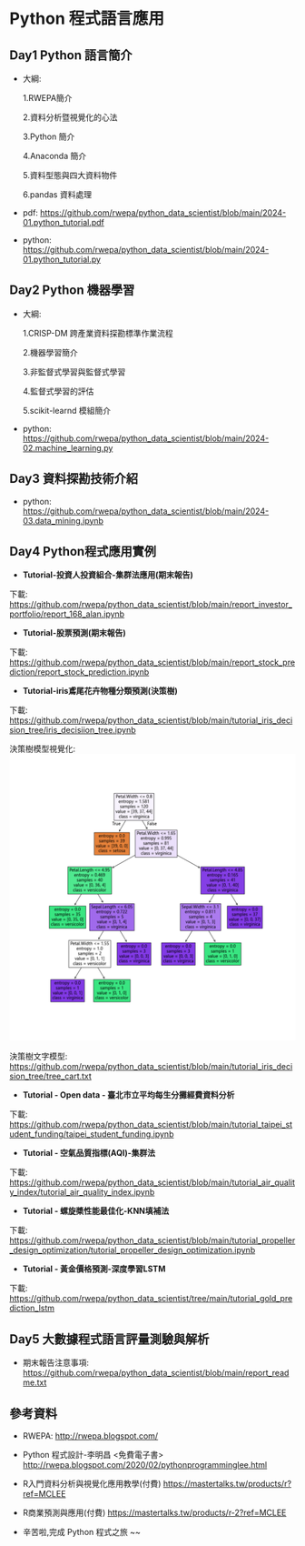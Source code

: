 # Python 程式語言應用

## Day1 Python 語言簡介

+ 大綱:

  1.RWEPA簡介

  2.資料分析暨視覺化的心法

  3.Python 簡介

  4.Anaconda 簡介

  5.資料型態與四大資料物件

  6.pandas 資料處理

+ pdf: https://github.com/rwepa/python_data_scientist/blob/main/2024-01.python_tutorial.pdf

+ python: https://github.com/rwepa/python_data_scientist/blob/main/2024-01.python_tutorial.py

## Day2 Python 機器學習

+ 大綱:

  1.CRISP-DM 跨產業資料探勘標準作業流程
  
  2.機器學習簡介
  
  3.非監督式學習與監督式學習
  
  4.監督式學習的評估
  
  5.scikit-learnd 模組簡介

+ python: https://github.com/rwepa/python_data_scientist/blob/main/2024-02.machine_learning.py

## Day3 資料探勘技術介紹

+ python: https://github.com/rwepa/python_data_scientist/blob/main/2024-03.data_mining.ipynb

## Day4 Python程式應用實例

+ **Tutorial-投資人投資組合-集群法應用(期末報告)**

下載: https://github.com/rwepa/python_data_scientist/blob/main/report_investor_portfolio/report_168_alan.ipynb

+ **Tutorial-股票預測(期末報告)**

下載: https://github.com/rwepa/python_data_scientist/blob/main/report_stock_prediction/report_stock_prediction.ipynb

+ **Tutorial-iris鳶尾花卉物種分類預測(決策樹)**

下載: https://github.com/rwepa/python_data_scientist/blob/main/tutorial_iris_decision_tree/iris_decisiion_tree.ipynb

決策樹模型視覺化: ![image](https://github.com/rwepa/python_data_scientist/blob/main/tutorial_iris_decision_tree/tree_cart.png)

決策樹文字模型: https://github.com/rwepa/python_data_scientist/blob/main/tutorial_iris_decision_tree/tree_cart.txt

+ **Tutorial - Open data - 臺北市立平均每生分攤經費資料分析**

下載: https://github.com/rwepa/python_data_scientist/blob/main/tutorial_taipei_student_funding/taipei_student_funding.ipynb

+ **Tutorial - 空氣品質指標(AQI)-集群法**

下載: https://github.com/rwepa/python_data_scientist/blob/main/tutorial_air_quality_index/tutorial_air_quality_index.ipynb

+ **Tutorial - 螺旋槳性能最佳化-KNN填補法**

下載: https://github.com/rwepa/python_data_scientist/blob/main/tutorial_propeller_design_optimization/tutorial_propeller_design_optimization.ipynb

+ **Tutorial - 黃金價格預測-深度學習LSTM**

下載: https://github.com/rwepa/python_data_scientist/tree/main/tutorial_gold_prediction_lstm

## Day5 大數據程式語言評量測驗與解析

+ 期末報告注意事項: https://github.com/rwepa/python_data_scientist/blob/main/report_readme.txt

## 參考資料

+ RWEPA: http://rwepa.blogspot.com/

+ Python 程式設計-李明昌 <免費電子書> http://rwepa.blogspot.com/2020/02/pythonprogramminglee.html

+ R入門資料分析與視覺化應用教學(付費) https://mastertalks.tw/products/r?ref=MCLEE

+ R商業預測與應用(付費) https://mastertalks.tw/products/r-2?ref=MCLEE

+ 辛苦啦,完成 Python 程式之旅 ~~
